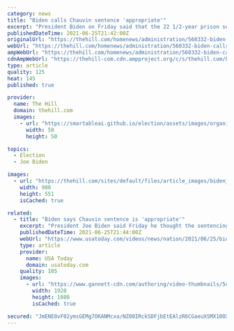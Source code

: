 ```yaml
---
category: news
title: "Biden calls Chauvin sentence 'appropriate'"
excerpt: "President Biden on Friday said that the 22 1/2-year prison sentence handed down to former Minneapolis police officer Derek Chauvin for the murder of George Floyd seemed “appropriate.”"
publishedDateTime: 2021-06-25T21:42:00Z
originalUrl: "https://thehill.com/homenews/administration/560332-biden-calls-chauvin-sentence-appropriate"
webUrl: "https://thehill.com/homenews/administration/560332-biden-calls-chauvin-sentence-appropriate"
ampWebUrl: "https://thehill.com/homenews/administration/560332-biden-calls-chauvin-sentence-appropriate?amp"
cdnAmpWebUrl: "https://thehill-com.cdn.ampproject.org/c/s/thehill.com/homenews/administration/560332-biden-calls-chauvin-sentence-appropriate?amp"
type: article
quality: 125
heat: 145
published: true

provider:
  name: The Hill
  domain: thehill.com
  images:
    - url: "https://smartableai.github.io/election/assets/images/organizations/thehill.com-50x50.jpg"
      width: 50
      height: 50

topics:
  - Election
  - Joe Biden

images:
  - url: "https://thehill.com/sites/default/files/article_images/bidenjoe_06252021getty.png"
    width: 980
    height: 551
    isCached: true

related:
  - title: "Biden says Chauvin sentence is 'appropriate'"
    excerpt: "President Joe Biden said Friday he thought the sentencing of Derek Chauvin to 22 1/2 years in prison for the death of George Floyd \"seems to be appropriate.\" But he acknowledged he didn't have all the details."
    publishedDateTime: 2021-06-25T21:44:00Z
    webUrl: "https://www.usatoday.com/videos/news/nation/2021/06/25/biden-says-chauvin-sentence-appropriate/5352164001/"
    type: article
    provider:
      name: USA Today
      domain: usatoday.com
    quality: 105
    images:
      - url: "https://www.gannett-cdn.com/authoring/video-thumbnails/5da7513e-c6b8-4b3f-b476-2d5193e02fc1_poster.jpg?quality=10"
        width: 1920
        height: 1080
        isCached: true

secured: "JmENE0vF02ymsGEMg7OKANMcxa/NZ08IRckSDFjbEtEAlzR6CGaeuXSMX10OXJbyXWx/0qsb7aYf9WApe4jECNcFK+wc11p34KxQyw0oTkkkQV58jZkXoj/DLyGTNgv3tgnMwcjG6qGi1FV8h3/8pAAgZreTdPJ73MsqSqRZXA5Oe9bslpJ8W4BmA34JAYlVDAYebiikZ8x5nZ07LMLXbERlhTy09PMhc/6e5vwcE8UFYhtJRmL+kQUKyQ01Z/8tFQsTFxOnKPiW+vnEYGidwcSa5xIaC5qlBULQRXjWgeyBjaPjyDjNXv+V+r2qDLTTGdyx/HwRHFW2fSl9/W67ZKhX+7g8yX6zoqgaMJAvRRY=;Wb1JWDZB5hQfwwvlmlIfKQ=="
---
```


